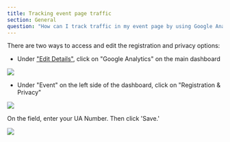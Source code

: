 ```yaml
---
title: Tracking event page traffic
section: General
question: "How can I track traffic in my event page by using Google Analytics?"
---
```


There are two ways to access and edit the registration and privacy options:

   * Under ["Edit Details"], click on "Google Analytics" on the main dashboard
   
   ![](http://i.imgur.com/uu6h3gR.png)
   
   * Under "Event" on the left side of the dashboard, click on "Registration & Privacy"
   
   ![](http://i.imgur.com/WiSLyBA.png)

On the field, enter your UA Number. Then click 'Save.'

![](http://i.imgur.com/Gaq45GB.png)


["Edit Details"]:editing-event-details.html
